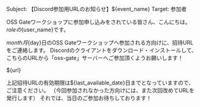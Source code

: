 Subject: 【Discord参加用URLのお知らせ】${event_name}
Target: 参加者

OSS Gateワークショップに参加申し込みをされている皆さん、こんにちは。
${role}の${user_name}です。

${month}月${day}日のOSS Gateワークショップへ参加される方向けに、招待URLをご連絡します。
Discordのクライアントをダウンロード・インストールして、こちらのURLから「oss-gate」サーバーへご参加頂くようお願いします！

${url}

上記招待URLの有効期限は${last_available_date}日までとなっていますので、ご注意ください。
（今回参加されなかった方向けには、また次回改めてURLを発行します）
それでは、当日のご参加お待ちしております！
